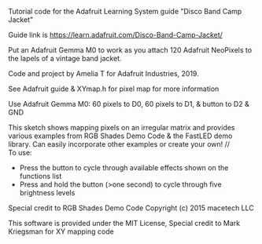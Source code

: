 Tutorial code for the Adafruit Learning System guide "Disco Band Camp Jacket"

Guide link is https://learn.adafruit.com/Disco-Band-Camp-Jacket/

Put an Adafruit Gemma M0 to work as you attach 120 Adafruit NeoPixels to the lapels of a vintage band jacket. 

Code and project by Amelia T for Adafruit Industries, 2019.

See Adafruit guide & XYmap.h for pixel map for more information

Use Adafruit Gemma M0: 60 pixels to D0, 60 pixels to D1, & button to D2 & GND

This sketch shows mapping pixels on an irregular matrix and provides 
various examples from RGB Shades Demo Code & the FastLED demo library. 
Can easily incorporate other examples or create your own!
//    
To use:
- Press the button to cycle through available effects shown on the functions list
- Press and hold the button (>one second) to cycle through five brightness levels

Special credit to RGB Shades Demo Code Copyright (c) 2015 macetech LLC

This software is provided under the MIT License, Special credit to Mark Kriegsman for XY mapping code
